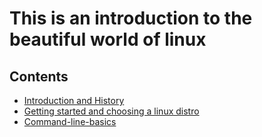 # This is an introduction to the beautiful world of linux

## Contents

* [Introduction and History](intro.md)
* [Getting started and choosing a linux distro](linux_distro.md)
* [Command-line-basics](command_line_basics.md)
